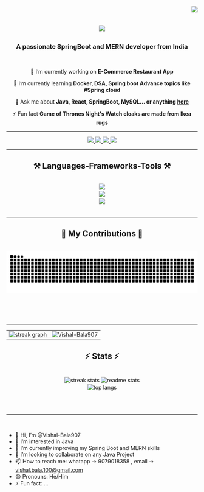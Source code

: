 <img align="right" src="https://visitor-badge.laobi.icu/badge?page_id=Vishal-Bala907.Vishal-Bala907" />

<h1 align="center">
    <img src="https://readme-typing-svg.herokuapp.com/?font=Righteous&size=35&center=true&vCenter=true&width=500&height=70&duration=4000&lines=Hi+There!+👋;+I'm+Vishal+Bala+!;" />
</h1>

<h3 align="center">A passionate SpringBoot and MERN developer from India</h3>

<br/>

<div align="center">
 
 🔭 I’m currently working on **E-Commerce Restaurant App**
 
 🌱 I’m currently learning **Docker, DSA, Spring boot Advance topics like #Spring cloud**

💬 Ask me about **Java, React, SpringBoot, MySQL... or anything [here](https://github.com/Vishal-Bala907/Vishal-Bala907/issues)**

⚡ Fun fact **Game of Thrones Night's Watch cloaks are made from Ikea rugs**

 </div>

<hr/>
  
<div align="center"> 
  <a href="mailto:vishal.bala.100@gmail.com">
    <img src="https://img.shields.io/badge/Gmail-333333?style=for-the-badge&logo=gmail&logoColor=red" />
  </a>
  <a href="https://www.linkedin.com/in/vishal-bala-4311a817a/" target="_blank">
    <img src="https://img.shields.io/badge/LinkedIn-0077B5?style=for-the-badge&logo=linkedin&logoColor=white" target="_blank" />
  </a>
  <a href="https://www.instagram.com/dev_vishalbala?igsh=MWU5eW56bmN4NGVqZg==" target="_blank">
     <img src="https://img.shields.io/badge/Instagram-E4405F?style=for-the-badge&logo=instagram&logoColor=white" target="_blank" />
    <a href="https://x.com/dev_VishalBala?t=yzzpVQE1iljmp4sCByUojQ&s=08" target="_blank">
     <img src="https://img.shields.io/badge/Twitter-1DA1F2?style=for-the-badge&logo=twitter&logoColor=white" target="_blank" />   
        </a>
</div>


 <hr/>
 
<h2 align="center">⚒️ Languages-Frameworks-Tools ⚒️</h2>
<br/>
<div align="center">
    <img src="https://skillicons.dev/icons?i=html,css,javascript,cpp,c,github,java" /><br/>
    <img src="https://skillicons.dev/icons?i=react,nodejs,express,mongodb,bootstrap,tailwind,git,spring,hibernate,docker" /><br/>
    <img src="https://skillicons.dev/icons?i=mysql,eclipse,idea,notion,vite,windows,vscode,redux" /><br>
</div>

<br/>
<hr/>
<div align="center">
  <h2>🐍 My Contributions 🐍</h2>
  <br>
  <img alt="snake eating my contributions" src="https://raw.githubusercontent.com/Vishal-Bala907/Vishal-Bala907/Vishal-Bala907-output/github-contribution-grid-snake.svg" />
  
  <br/><br/><br/>
</div>

<hr/>




<table>
  <tr>
    <td> <img src="https://streak-stats.demolab.com?user=Vishal-Bala907&locale=en&mode=daily&theme=dark&hide_border=false&border_radius=5&order=3" height="220" alt="streak graph"  /></td>
    <td><img src="https://github-profile-summary-cards.vercel.app/api/cards/repos-per-language?username=Vishal-Bala907&theme=github_dark" alt="Vishal-Bala907" /></td>
  </tr>
</table>


<h2 align="center">⚡ Stats ⚡</h2>
<br>
<div align=center>
    
  <img width=390 src="https://github-readme-streak-stats.vercel.app/?user=Vishal-Bala907&count_private=true&theme=react&border_radius=10" alt="streak stats"/>
    
  <img width=390 src="https://github-readme-stats.vercel.app/api?username=Vishal-Bala907&count_private=true&show_icons=true&theme=react&rank_icon=github&border_radius=10" alt="readme stats" />
    
  <br/>
  <img width=325 align="center" src="https://github-readme-stats.vercel.app/api/top-langs/?username=Vishal-Bala907&hide=HTML&langs_count=8&layout=compact&theme=react&border_radius=10&size_weight=0.5&count_weight=0.5&exclude_repo=github-readme-stats" alt="top langs" />
</div>

<br/><br/>

<hr/>

<br/>



- 👋 Hi, I’m @Vishal-Bala907
- 👀 I’m interested in Java
- 🌱 I’m currently improving my Spring Boot and MERN skills
- 💞️ I’m looking to collaborate on any Java Project
- 📫 How to reach me: whatapp -> 9079018358 , email -> vishal.bala.100@gmail.com
- 😄 Pronouns: He/Him
- ⚡ Fun fact: ...

<!---
Vishal-Bala907/Vishal-Bala907 is a ✨ special ✨ repository because its `README.md` (this file) appears on your GitHub profile.
You can click the Preview link to take a look at your changes.
--->
